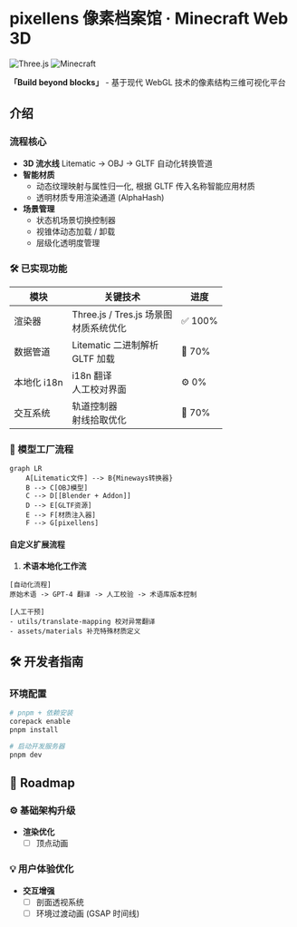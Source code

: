 # pixellens 像素档案馆 · Minecraft Web 3D

![Three.js](https://img.shields.io/badge/Three.js-r148+-brightgreen)
![Minecraft](https://img.shields.io/badge/Minecraft-1.19%2B-blue)

**「Build beyond blocks」** - 基于现代 WebGL 技术的像素结构三维可视化平台

## 介绍

### 流程核心

- **3D 流水线** Litematic → OBJ → GLTF 自动化转换管道
- **智能材质**
  - 动态纹理映射与属性归一化, 根据 GLTF 传入名称智能应用材质
  - 透明材质专用渲染通道 (AlphaHash)
- **场景管理**
  - 状态机场景切换控制器
  - 视锥体动态加载 / 卸载
  - 层级化透明度管理

### 🛠️ 已实现功能

| 模块 | 关键技术 | 进度 |
|------|----------|------|
| 渲染器 | Three.js / Tres.js 场景图<br>材质系统优化 | ✅ 100% |
| 数据管道 | Litematic 二进制解析<br>GLTF 加载 | 📌 70% |
| 本地化 i18n | i18n 翻译<br>人工校对界面 | ⚙️ 0% |
| 交互系统 | 轨道控制器<br>射线拾取优化 | 📌 70% |

### 🔮 模型工厂流程

```mermaid
graph LR
    A[Litematic文件] --> B{Mineways转换器}
    B --> C[OBJ模型]
    C --> D[[Blender + Addon]]
    D --> E[GLTF资源]
    E --> F[材质注入器]
    F --> G[pixellens]
```

#### 自定义扩展流程

1. **术语本地化工作流**

```mermaid
[自动化流程]
原始术语 -> GPT-4 翻译 -> 人工校验 -> 术语库版本控制

[人工干预]
- utils/translate-mapping 校对异常翻译
- assets/materials 补充特殊材质定义
```

## 🛠️ 开发者指南

### 环境配置

```bash
# pnpm + 依赖安装
corepack enable
pnpm install

# 启动开发服务器
pnpm dev
```

## 🚧 Roadmap

### ⚙️ 基础架构升级

- **渲染优化**
  - [ ] 顶点动画

### 💡 用户体验优化

- **交互增强**
  - [ ] 剖面透视系统
  - [ ] 环境过渡动画 (GSAP 时间线)
